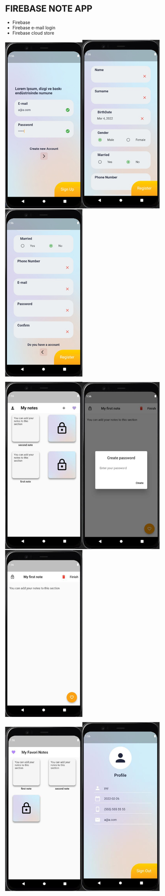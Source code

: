 # FIREBASE NOTE APP

- Firebase
- Firebase e-mail login 
- Firebase cloud store




<img width="250" src="https://github.com/Senures/note_firebase_app/blob/main/screenshot/login.jpeg"><img width="250" src="https://github.com/Senures/note_firebase_app/blob/main/screenshot/register_page_1.jpg"><img width="250" src="https://github.com/Senures/note_firebase_app/blob/main/screenshot/register_page.jpg">


<img width="250" src="https://github.com/Senures/note_firebase_app/blob/main/screenshot/home_page.jpg"><img width="250" src="https://github.com/Senures/note_firebase_app/blob/main/screenshot/note_add.jpg"><img width="250" src="https://github.com/Senures/note_firebase_app/blob/main/screenshot/note_page.jpg">


<img width="250" src="https://github.com/Senures/note_firebase_app/blob/main/screenshot/favori_page.jpg"><img width="250" src="https://github.com/Senures/note_firebase_app/blob/main/screenshot/profile_page.jpg">







































